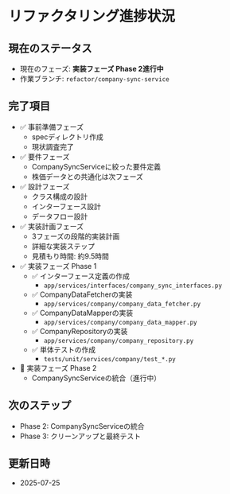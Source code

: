 # リファクタリング進捗状況

## 現在のステータス
- 現在のフェーズ: **実装フェーズ Phase 2進行中**
- 作業ブランチ: `refactor/company-sync-service`

## 完了項目
- ✅ 事前準備フェーズ
  - specディレクトリ作成
  - 現状調査完了
- ✅ 要件フェーズ
  - CompanySyncServiceに絞った要件定義
  - 株価データとの共通化は次フェーズ
- ✅ 設計フェーズ
  - クラス構成の設計
  - インターフェース設計
  - データフロー設計
- ✅ 実装計画フェーズ
  - 3フェーズの段階的実装計画
  - 詳細な実装ステップ
  - 見積もり時間: 約9.5時間
- ✅ 実装フェーズ Phase 1
  - ✅ インターフェース定義の作成
    - `app/services/interfaces/company_sync_interfaces.py`
  - ✅ CompanyDataFetcherの実装
    - `app/services/company/company_data_fetcher.py`
  - ✅ CompanyDataMapperの実装
    - `app/services/company/company_data_mapper.py`
  - ✅ CompanyRepositoryの実装
    - `app/services/company/company_repository.py`
  - ✅ 単体テストの作成
    - `tests/unit/services/company/test_*.py`
- 🏃 実装フェーズ Phase 2
  - CompanySyncServiceの統合（進行中）

## 次のステップ
- Phase 2: CompanySyncServiceの統合
- Phase 3: クリーンアップと最終テスト

## 更新日時
- 2025-07-25
